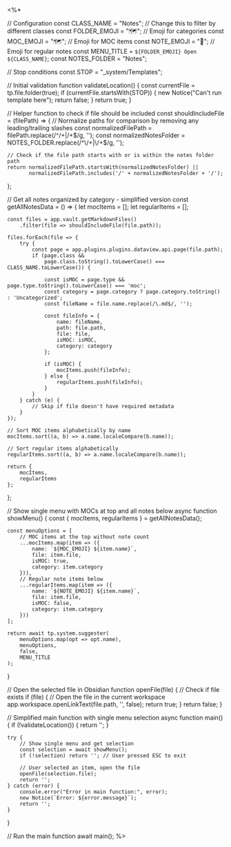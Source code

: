 <%*

// Configuration
const CLASS_NAME = "Notes";  // Change this to filter by different classes
const FOLDER_EMOJI = "🗺️";  // Emoji for categories
const MOC_EMOJI = "🗺️";     // Emoji for MOC items
const NOTE_EMOJI = "📍";    // Emoji for regular notes
const MENU_TITLE = `${FOLDER_EMOJI} Open ${CLASS_NAME}`;
const NOTES_FOLDER = "Notes";  

// Stop conditions
const STOP = "_system/Templates";

// Initial validation
function validateLocation() {
    const currentFile = tp.file.folder(true);
    if (currentFile.startsWith(STOP)) {
        new Notice("Can't run template here");
        return false;
    }
    return true;
}

// Helper function to check if file should be included
const shouldIncludeFile = (filePath) => {
    // Normalize paths for comparison by removing any leading/trailing slashes
    const normalizedFilePath = filePath.replace(/^\/+|\/+$/g, '');
    const normalizedNotesFolder = NOTES_FOLDER.replace(/^\/+|\/+$/g, '');
    
    // Check if the file path starts with or is within the notes folder path
    return normalizedFilePath.startsWith(normalizedNotesFolder) || 
           normalizedFilePath.includes('/' + normalizedNotesFolder + '/');
};

// Get all notes organized by category - simplified version
const getAllNotesData = () => {
    let mocItems = [];
    let regularItems = [];
    
    const files = app.vault.getMarkdownFiles()
        .filter(file => shouldIncludeFile(file.path));
    
    files.forEach(file => {
        try {
            const page = app.plugins.plugins.dataview.api.page(file.path);
            if (page.class && 
                page.class.toString().toLowerCase() === CLASS_NAME.toLowerCase()) {
                
                const isMOC = page.type && page.type.toString().toLowerCase() === 'moc';
                const category = page.category ? page.category.toString() : 'Uncategorized';
                const fileName = file.name.replace(/\.md$/, '');
                
                const fileInfo = {
                    name: fileName,
                    path: file.path,
                    file: file,
                    isMOC: isMOC,
                    category: category
                };
                
                if (isMOC) {
                    mocItems.push(fileInfo);
                } else {
                    regularItems.push(fileInfo);
                }
            }
        } catch (e) {
            // Skip if file doesn't have required metadata
        }
    });
    
    // Sort MOC items alphabetically by name
    mocItems.sort((a, b) => a.name.localeCompare(b.name));
    
    // Sort regular items alphabetically
    regularItems.sort((a, b) => a.name.localeCompare(b.name));
    
    return {
        mocItems,
        regularItems
    };
};

// Show single menu with MOCs at top and all notes below
async function showMenu() {
    const { mocItems, regularItems } = getAllNotesData();
    
    const menuOptions = [
        // MOC items at the top without note count
        ...mocItems.map(item => ({
            name: `${MOC_EMOJI} ${item.name}`,
            file: item.file,
            isMOC: true,
            category: item.category
        })),
        // Regular note items below
        ...regularItems.map(item => ({
            name: `${NOTE_EMOJI} ${item.name}`,
            file: item.file,
            isMOC: false,
            category: item.category
        }))
    ];
    
    return await tp.system.suggester(
        menuOptions.map(opt => opt.name),
        menuOptions,
        false,
        MENU_TITLE
    );
}

// Open the selected file in Obsidian
function openFile(file) {
    // Check if file exists
    if (file) {
        // Open the file in the current workspace
        app.workspace.openLinkText(file.path, '', false);
        return true;
    }
    return false;
}

// Simplified main function with single menu selection
async function main() {
    if (!validateLocation()) {
        return '';
    }
    
    try {
        // Show single menu and get selection
        const selection = await showMenu();
        if (!selection) return ''; // User pressed ESC to exit
        
        // User selected an item, open the file
        openFile(selection.file);
        return '';
    } catch (error) {
        console.error("Error in main function:", error);
        new Notice(`Error: ${error.message}`);
        return '';
    }
}

// Run the main function
await main();
%>